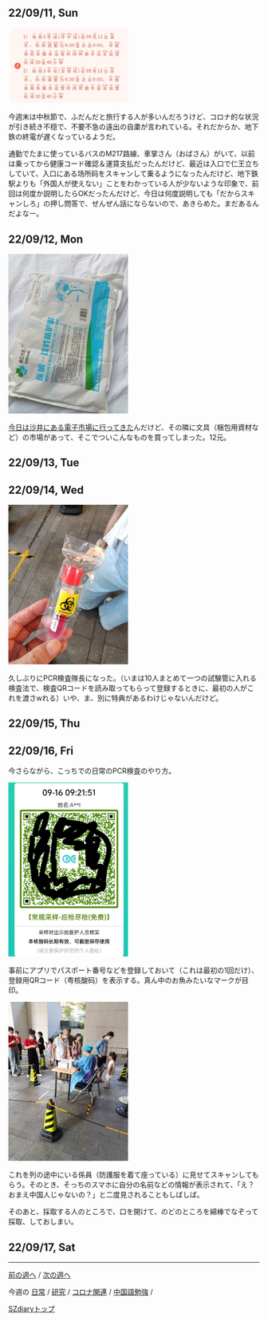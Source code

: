 ## 22/09/11, Sun

<img src="https://github.com/akita11/SZdiary/blob/main/diary/photo/2022-09-11_12.15.32.jpg" width="240px">

今週末は中秋節で、ふだんだと旅行する人が多いんだろうけど、コロナ的な状況が引き続き不穏で、不要不急の遠出の自粛が言われている。それだからか、地下鉄の終電が遅くなっているようだ。

通勤でたまに使っているバスのM217路線、車掌さん（おばさん）がいて、以前は乗ってから健康コード確認＆運賃支払だったんだけど、最近は入口で仁王立ちしていて、入口にある场所码をスキャンして乗るようになったんだけど、地下鉄駅よりも「外国人が使えない」ことをわかっている人が少ないような印象で、前回は何度か説明したらOKだったんだけど、今日は何度説明しても「だからスキャンしろ」の押し問答で、ぜんぜん話にならないので、あきらめた。まだあるんだよなー。


## 22/09/12, Mon

<img src="https://github.com/akita11/SZdiary/blob/main/diary/photo/2022-09-12_17.31.24.jpg" width="240px">

[今日は沙井にある電子市場に行ってきた](https://github.com/akita11/SZdiary/blob/main/diary/research/2209-2.md#220912-mon)んだけど、その隣に文具（梱包用資材など）の市場があって、そこでついこんなものを買ってしまった。12元。


## 22/09/13, Tue


## 22/09/14, Wed

<img src="https://github.com/akita11/SZdiary/blob/main/diary/photo/2022-09-14_17.40.34.jpg" width="240px">

久しぶりにPCR検査隊長になった。（いまは10人まとめて一つの試験管に入れる検査法で、検査QRコードを読み取ってもらって登録するときに、最初の人がこれを渡さwれる）いや、ま、別に特典があるわけじゃないんだけど。


## 22/09/15, Thu


## 22/09/16, Fri

今さらながら、こっちでの日常のPCR検査のやり方。

<img src="https://github.com/akita11/SZdiary/blob/main/diary/photo/2022-09-16_09.21.52.jpg" width="240px">

事前にアプリでパスポート番号などを登録しておいて（これは最初の1回だけ）、登録用QRコード（粤核酸码）を表示する。真ん中のお魚みたいなマークが目印。

<img src="https://github.com/akita11/SZdiary/blob/main/diary/photo/2022-09-16_09.23.24.jpg" width="240px">

これを列の途中にいる係員（防護服を着て座っている）に見せてスキャンしてもらう。そのとき、そっちのスマホに自分の名前などの情報が表示されて、「え？おまえ中国人じゃないの？」と二度見されることもしばしば。

そのあと、採取する人のところで、口を開けて、のどのところを綿棒でなぞって採取、しておしまい。


## 22/09/17, Sat

***

[前の週へ](2209-1.md) /
[次の週へ](2209-3.md)

今週の
[日常](../diary/2209-2.md) /
[研究](../research/2209-2.md) /
[コロナ関連](../covid19/2209-2.md) / 
[中国語勉強](../chinese/2209-2.md) / 

[SZdiaryトップ](../../README.md)
